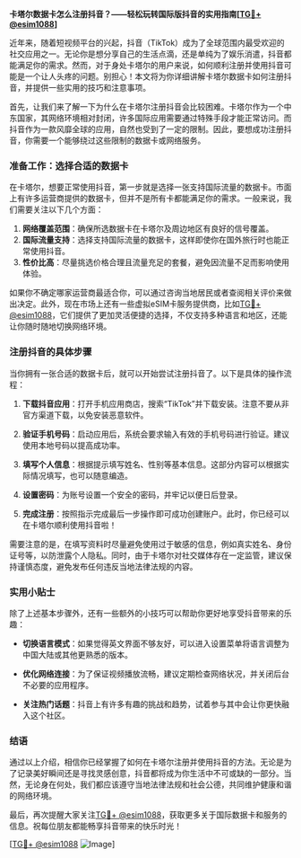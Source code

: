 **卡塔尔数据卡怎么注册抖音？——轻松玩转国际版抖音的实用指南[[TG💪+ @esim1088](https://t.me/s/esim1088)]**

近年来，随着短视频平台的兴起，抖音（TikTok）成为了全球范围内最受欢迎的社交应用之一。无论你是想分享自己的生活点滴，还是单纯为了娱乐消遣，抖音都能满足你的需求。然而，对于身处卡塔尔的用户来说，如何顺利注册并使用抖音可能是一个让人头疼的问题。别担心！本文将为你详细讲解卡塔尔数据卡如何注册抖音，并提供一些实用的技巧和注意事项。

首先，让我们来了解一下为什么在卡塔尔注册抖音会比较困难。卡塔尔作为一个中东国家，其网络环境相对封闭，许多国际应用需要通过特殊手段才能正常访问。而抖音作为一款风靡全球的应用，自然也受到了一定的限制。因此，要想成功注册抖音，你需要一个能够绕过这些限制的数据卡或网络服务。

### 准备工作：选择合适的数据卡

在卡塔尔，想要正常使用抖音，第一步就是选择一张支持国际流量的数据卡。市面上有许多运营商提供的数据卡，但并不是所有卡都能满足你的需求。一般来说，我们需要关注以下几个方面：

1. **网络覆盖范围**：确保所选数据卡在卡塔尔及周边地区有良好的信号覆盖。
2. **国际流量支持**：选择支持国际流量的数据卡，这样即使你在国外旅行时也能正常使用抖音。
3. **性价比高**：尽量挑选价格合理且流量充足的套餐，避免因流量不足而影响使用体验。

如果你不确定哪家运营商最适合你，可以通过咨询当地居民或者查阅相关评价来做出决定。此外，现在市场上还有一些虚拟eSIM卡服务提供商，比如[TG💪+ @esim1088](https://t.me/s/esim1088)，它们提供了更加灵活便捷的选择，不仅支持多种语言和地区，还能让你随时随地切换网络环境。

### 注册抖音的具体步骤

当你拥有一张合适的数据卡后，就可以开始尝试注册抖音了。以下是具体的操作流程：

1. **下载抖音应用**：打开手机应用商店，搜索“TikTok”并下载安装。注意不要从非官方渠道下载，以免安装恶意软件。
   
2. **验证手机号码**：启动应用后，系统会要求输入有效的手机号码进行验证。建议使用本地号码以提高成功率。

3. **填写个人信息**：根据提示填写姓名、性别等基本信息。这部分内容可以根据实际情况填写，也可以随意编造。

4. **设置密码**：为账号设置一个安全的密码，并牢记以便日后登录。

5. **完成注册**：按照指示完成最后一步操作即可成功创建账户。此时，你已经可以在卡塔尔顺利使用抖音啦！

需要注意的是，在填写资料时尽量避免使用过于敏感的信息，例如真实姓名、身份证号等，以防泄露个人隐私。同时，由于卡塔尔对社交媒体存在一定监管，建议保持谨慎态度，避免发布任何违反当地法律法规的内容。

### 实用小贴士

除了上述基本步骤外，还有一些额外的小技巧可以帮助你更好地享受抖音带来的乐趣：

- **切换语言模式**：如果觉得英文界面不够友好，可以进入设置菜单将语言调整为中国大陆或其他更熟悉的版本。
  
- **优化网络连接**：为了保证视频播放流畅，建议定期检查网络状况，并关闭后台不必要的应用程序。

- **关注热门话题**：抖音上有许多有趣的挑战和趋势，试着参与其中会让你更快融入这个社区。

### 结语

通过以上介绍，相信你已经掌握了如何在卡塔尔注册并使用抖音的方法。无论是为了记录美好瞬间还是寻找灵感创意，抖音都将成为你生活中不可或缺的一部分。当然，无论身在何处，我们都应该遵守当地法律法规和社会公德，共同维护健康和谐的网络环境。

最后，再次提醒大家关注[TG💪+ @esim1088](https://t.me/s/esim1088)，获取更多关于国际数据卡和服务的信息。祝每位朋友都能畅享抖音带来的快乐时光！

[[TG💪+ @esim1088](https://t.me/s/esim1088) ![Image](https://i.postimg.cc/4NQfJmqS/Snipaste-2025-05-13-00-14-12.png)]